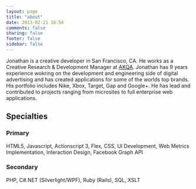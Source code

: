 ```yaml
---
layout: page
title: "about"
date: 2013-02-21 16:54
comments: false
sharing: false
footer: false
sidebar: false
---
```


<p>Jonathan is a creative developer in San Francisco, CA. He works as a Creative Research &amp; Development Manager at <a href="http://www.akqa.com/" target="_blank">AKQA</a>. Jonathan has 9 years experience wokring on the development and engineering side of digital advertising and has created applications for some of the worlds top brands.
His portfolio includes Nike, Xbox, Target, Gap and Google+. He has lead and contributed to projects ranging from microsites to full enterprise web applications.</p>

<h2>Specialties</h2>

<h3>Primary</h3>
HTML5, Javascript, Actionscript 3, Flex, CSS, UI Development, Web Metrics Implementation, Interaction Design, Facebook Graph API

<h3>Secondary</h3>
PHP, C#.NET (Silverlight/WPF), Ruby (Rails), SQL, XSLT

